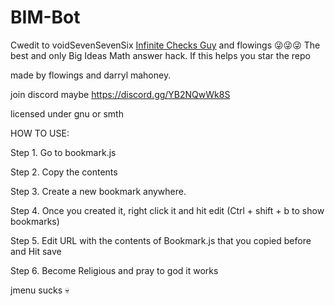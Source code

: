 # BIM-Bot


Cwedit to voidSevenSevenSix [Infinite Checks Guy](https://github.com/voidsevensevensix) and flowings 😜😜😜
The best and only Big Ideas Math answer hack.
If this helps you star the repo

made by flowings and darryl mahoney.

join discord maybe 
https://discord.gg/YB2NQwWk8S

licensed under gnu or smth

HOW TO USE:

Step 1. Go to bookmark.js


Step 2. Copy the contents


Step 3. Create a new bookmark anywhere.


Step 4. Once you created it, right click it and hit edit (Ctrl + shift + b to show bookmarks)


Step 5. Edit URL with the contents of Bookmark.js that you copied before and Hit save


Step 6. Become Religious and pray to god it works




jmenu sucks 💀
